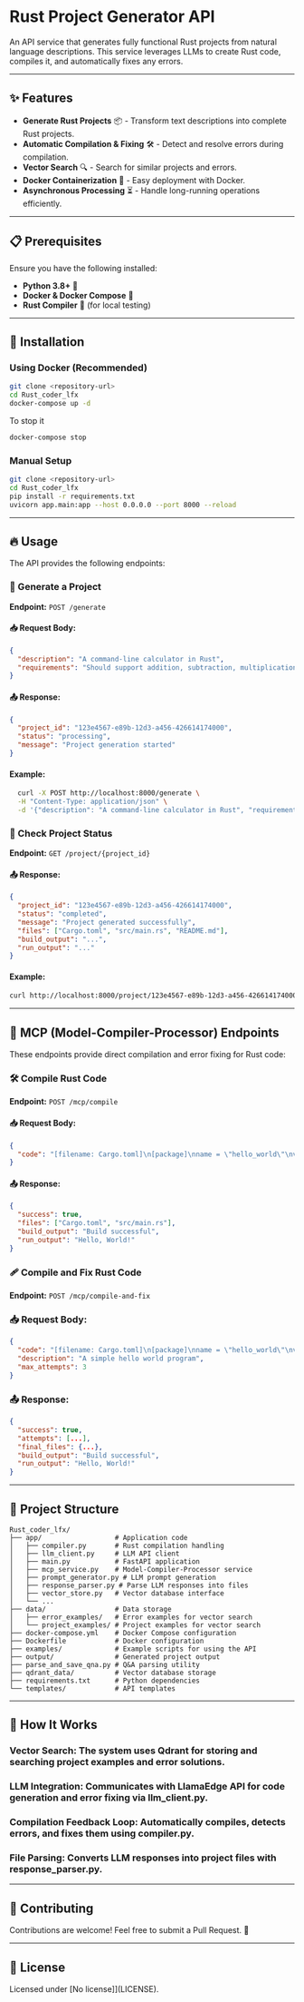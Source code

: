 # Rust Project Generator API

An API service that generates fully functional Rust projects from natural language descriptions. This service leverages LLMs to create Rust code, compiles it, and automatically fixes any errors.

---

## ✨ Features

- **Generate Rust Projects** 📦 - Transform text descriptions into complete Rust projects.
- **Automatic Compilation & Fixing** 🛠 - Detect and resolve errors during compilation.
- **Vector Search** 🔍 - Search for similar projects and errors.
- **Docker Containerization** 🐳 - Easy deployment with Docker.
- **Asynchronous Processing** ⏳ - Handle long-running operations efficiently.

---

## 📋 Prerequisites

Ensure you have the following installed:

- **Python 3.8+** 🐍
- **Docker & Docker Compose** 🐳
- **Rust Compiler** 🦀 (for local testing)

---

## 🚀 Installation

### Using Docker (Recommended)

```bash
git clone <repository-url>
cd Rust_coder_lfx
docker-compose up -d
```

To stop it

```bash
docker-compose stop
```

### Manual Setup

```bash
git clone <repository-url>
cd Rust_coder_lfx
pip install -r requirements.txt
uvicorn app.main:app --host 0.0.0.0 --port 8000 --reload
```

---

## 🔥 Usage

The API provides the following endpoints:

### 🎯 Generate a Project

**Endpoint:** `POST /generate`

#### 📥 Request Body:

```json
{
  "description": "A command-line calculator in Rust",
  "requirements": "Should support addition, subtraction, multiplication, and division"
}
```

#### 📤 Response:

```json
{
  "project_id": "123e4567-e89b-12d3-a456-426614174000",
  "status": "processing",
  "message": "Project generation started"
}
```

#### Example:

```bash
  curl -X POST http://localhost:8000/generate \
  -H "Content-Type: application/json" \
  -d '{"description": "A command-line calculator in Rust", "requirements": "Should support addition, subtraction, multiplication, and division"}'
```

### 📌 Check Project Status

**Endpoint:** `GET /project/{project_id}`

#### 📤 Response:

```json
{
  "project_id": "123e4567-e89b-12d3-a456-426614174000",
  "status": "completed",
  "message": "Project generated successfully",
  "files": ["Cargo.toml", "src/main.rs", "README.md"],
  "build_output": "...",
  "run_output": "..."
}
```

#### Example:

```bash
curl http://localhost:8000/project/123e4567-e89b-12d3-a456-426614174000
```

---

## 🔧 MCP (Model-Compiler-Processor) Endpoints

These endpoints provide direct compilation and error fixing for Rust code:

### 🛠 Compile Rust Code

**Endpoint:** `POST /mcp/compile`

#### 📥 Request Body:

```json
{
  "code": "[filename: Cargo.toml]\n[package]\nname = \"hello_world\"\nversion = \"0.1.0\"\nedition = \"2021\"\n\n[dependencies]\n\n[filename: src/main.rs]\nfn main() {\n    println!(\"Hello, World!\");\n}"
}
```

#### 📤 Response:

```json
{
  "success": true,
  "files": ["Cargo.toml", "src/main.rs"],
  "build_output": "Build successful",
  "run_output": "Hello, World!"
}
```

### 🩹 Compile and Fix Rust Code

**Endpoint:** `POST /mcp/compile-and-fix`

### 📥 Request Body:

```json
{
  "code": "[filename: Cargo.toml]\n[package]\nname = \"hello_world\"\nversion = \"0.1.0\"\nedition = \"2021\"\n\n[dependencies]\n\n[filename: src/main.rs]\nfn main() {\n    println!(\"Hello, World!\" // Missing closing parenthesis\n}",
  "description": "A simple hello world program",
  "max_attempts": 3
}
```

### 📤 Response:

```json
{
  "success": true,
  "attempts": [...],
  "final_files": {...},
  "build_output": "Build successful",
  "run_output": "Hello, World!"
}
```

---

## 📂 Project Structure

```
Rust_coder_lfx/
├── app/                  # Application code
│   ├── compiler.py       # Rust compilation handling
│   ├── llm_client.py     # LLM API client
│   ├── main.py           # FastAPI application
│   ├── mcp_service.py    # Model-Compiler-Processor service
│   ├── prompt_generator.py # LLM prompt generation
│   ├── response_parser.py # Parse LLM responses into files
│   ├── vector_store.py   # Vector database interface
│   └── ...
├── data/                 # Data storage
│   ├── error_examples/   # Error examples for vector search
│   └── project_examples/ # Project examples for vector search
├── docker-compose.yml    # Docker Compose configuration
├── Dockerfile            # Docker configuration
├── examples/             # Example scripts for using the API
├── output/               # Generated project output
├── parse_and_save_qna.py # Q&A parsing utility
├── qdrant_data/          # Vector database storage
├── requirements.txt      # Python dependencies
└── templates/            # API templates
```

---


## 🧠 How It Works

### Vector Search: The system uses Qdrant for storing and searching project examples and error solutions.
### LLM Integration: Communicates with LlamaEdge API for code generation and error fixing via llm_client.py.
### Compilation Feedback Loop: Automatically compiles, detects errors, and fixes them using compiler.py.
### File Parsing: Converts LLM responses into project files with response_parser.py.

---

## 🤝 Contributing
Contributions are welcome! Feel free to submit a Pull Request. 🚀

---

## 📜 License
Licensed under [No license]](LICENSE).
